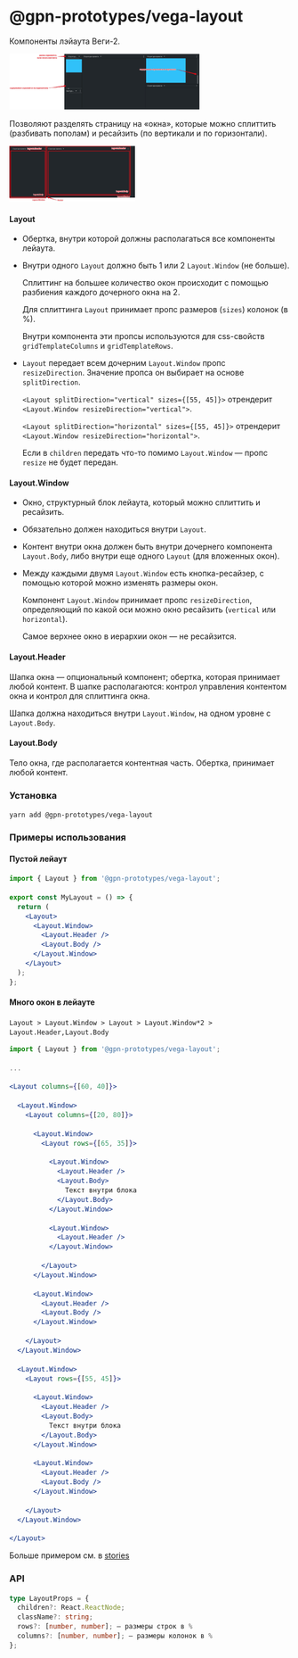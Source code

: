 # @gpn-prototypes/vega-layout

Компоненты лэйаута Веги-2.

<img src="docs/pic-1.png" height="100">

Позволяют разделять страницу на «окна», которые можно сплиттить (разбивать пополам) и ресайзить (по вертикали и по горизонтали).

<img src="docs/pic-2.png" height="100">

#### Layout

- Обертка, внутри которой должны располагаться все компоненты лейаута.

- Внутри одного `Layout` должно быть 1 или 2 `Layout.Window` (не больше).

  Сплиттинг на большее количество окон происходит с помощью разбиения каждого дочерного окна на 2.

  Для сплиттинга `Layout` принимает пропс размеров (`sizes`) колонок (в %).

  Внутри компонента эти пропсы используются для css-свойств `gridTemplateColumns` и `gridTemplateRows`.

- `Layout` передает всем дочерним `Layout.Window` пропс `resizeDirection`. Значение пропса он выбирает на основе `splitDirection`.

  `<Layout splitDirection="vertical" sizes={[55, 45]}>` отрендерит `<Layout.Window resizeDirection="vertical">`.

  `<Layout splitDirection="horizontal" sizes={[55, 45]}>` отрендерит `<Layout.Window resizeDirection="horizontal">`.

  Если в `children` передать что-то помимо `Layout.Window` — пропс `resize` не будет передан.

#### Layout.Window

- Окно, структурный блок лейаута, который можно сплиттить и ресайзить.

- Обязательно должен находиться внутри `Layout`.

- Контент внутри окна должен быть внутри дочернего компонента `Layout.Body`, либо внутри еще одного `Layout` (для вложенных окон).

- Между каждыми двумя `Layout.Window` есть кнопка-ресайзер, с помощью которой можно изменять размеры окон.

  Компонент `Layout.Window` принимает пропс `resizeDirection`, определяющий по какой оси можно окно ресайзить (`vertical` или `horizontal`).

  Самое верхнее окно в иерархии окон — не ресайзится.

#### Layout.Header

Шапка окна — опциональный компонент; обертка, которая принимает любой контент.
В шапке располагаются: контрол управления контентом окна и контрол для сплиттинга окна.

Шапка должна находиться внутри `Layout.Window`, на одном уровне с `Layout.Body`.

#### Layout.Body

Тело окна, где располагается контентная часть. Обертка, принимает любой контент.

### Установка

```
yarn add @gpn-prototypes/vega-layout
```

### Примеры использования

#### Пустой лейаут

```jsx
import { Layout } from '@gpn-prototypes/vega-layout';

export const MyLayout = () => {
  return (
    <Layout>
      <Layout.Window>
        <Layout.Header />
        <Layout.Body />
      </Layout.Window>
    </Layout>
  );
};
```

#### Много окон в лейауте

`Layout > Layout.Window > Layout > Layout.Window*2 > Layout.Header,Layout.Body`

```jsx
import { Layout } from '@gpn-prototypes/vega-layout';

...

<Layout columns={[60, 40]}>

  <Layout.Window>
    <Layout columns={[20, 80]}>

      <Layout.Window>
        <Layout rows={[65, 35]}>

          <Layout.Window>
            <Layout.Header />
            <Layout.Body>
              Текст внутри блока
            </Layout.Body>
          </Layout.Window>

          <Layout.Window>
            <Layout.Header />
          </Layout.Window>

        </Layout>
      </Layout.Window>

      <Layout.Window>
        <Layout.Header />
        <Layout.Body />
      </Layout.Window>

    </Layout>
  </Layout.Window>

  <Layout.Window>
    <Layout rows={[55, 45]}>

      <Layout.Window>
        <Layout.Header />
        <Layout.Body>
          Текст внутри блока
        </Layout.Body>
      </Layout.Window>

      <Layout.Window>
        <Layout.Header />
        <Layout.Body />
      </Layout.Window>

    </Layout>
  </Layout.Window>

</Layout>
```

Больше примером см. в [stories](./src/Layout.stories.tsx)

### API

```ts
type LayoutProps = {
  children?: React.ReactNode;
  className?: string;
  rows?: [number, number]; — размеры строк в %
  columns?: [number, number]; — размеры колонок в %
};
```
